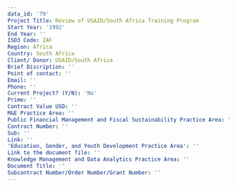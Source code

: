 ```yaml
---
data_id: '79'
Project Title: Review of USAID/South Africa Training Program
Start Year: '1992'
End Year: ''
ISO3 Code: ZAF
Region: Africa
Country: South Africa
Client/ Donor: USAID/South Africa
Brief Discription: ''
Point of contact: ''
Email: ''
Phone: ''
Current Project? (Y/N): 'No'
Prime: ''
Contract Value USD: ''
M&E Practice Area: ''
Public Financial Management and Fiscal Sustainability Practice Area: ''
Contract Number: ''
Sub: ''
Link: ''
'Education, Gender, and Youth Development Practice Area': ''
Link to the document file: ''
Knowledge Management and Data Analytics Practice Area: ''
Document Title: ''
Subcontract Number/Order Number/Grant Number: ''
---
```


